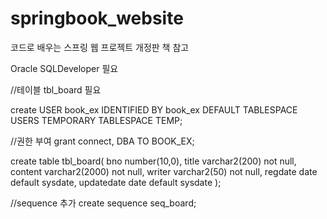 # springbook_website

코드로 배우는 스프링 웹 프로젝트 개정판 책 참고

Oracle SQLDeveloper 필요 

//테이블 tbl_board 필요 

create USER book_ex IDENTIFIED BY book_ex
DEFAULT TABLESPACE USERS
TEMPORARY TABLESPACE TEMP;

//권한 부여 
grant connect, DBA TO BOOK_EX; 


create table tbl_board(
    bno number(10,0),
    title varchar2(200) not null,
    content varchar2(2000) not null,
    writer varchar2(50) not null,
    regdate date default sysdate,
    updatedate date default sysdate
);


//sequence 추가
create sequence seq_board;
